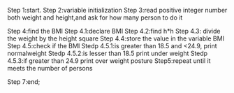 Step 1:start.
Step 2:variable initialization
Step 3:read positive  integer  number both weight and height,and ask for how many person to do it

Step 4:find the BMI 
Step 4.1:declare BMI
      Step 4.2:find h*h
     Step 4.3: divide the weight by the height square
     Step 4.4:store the value in the variable BMI 
     Step 4.5:check if the BMI
                Stedp 4.5.1:is greater than 18.5 and <24.9, print normalweight
               Stedp 4.5.2:is lesser than 18.5 print under weight
               Stedp 4.5.3:if  greater than 24.9  print over weight posture
Step5:repeat until it meets the number of persons

Step 7:end;
